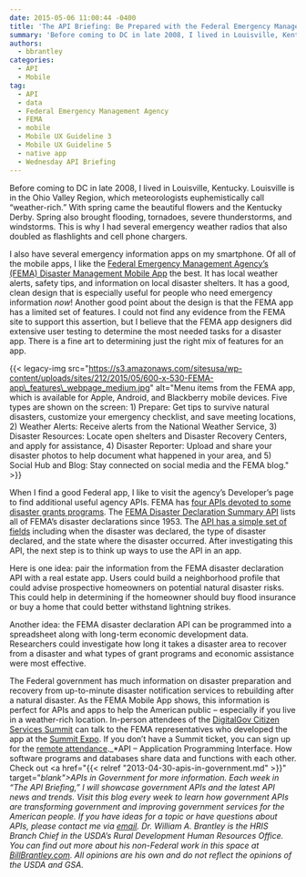 ```yaml
---
date: 2015-05-06 11:00:44 -0400
title: 'The API Briefing: Be Prepared with the Federal Emergency Management Agency’s Mobile App'
summary: 'Before coming to DC in late 2008, I lived in Louisville, Kentucky. Louisville is in the Ohio Valley Region, which meteorologists euphemistically call &ldquo;weather-rich.&rdquo; With spring came the beautiful flowers and the Kentucky Derby. Spring also brought flooding, tornadoes, severe thunderstorms, and windstorms. This is why I had several emergency weather radios that also doubled'
authors:
  - bbrantley
categories:
  - API
  - Mobile
tag:
  - API
  - data
  - Federal Emergency Management Agency
  - FEMA
  - mobile
  - Mobile UX Guideline 3
  - Mobile UX Guideline 5
  - native app
  - Wednesday API Briefing
---
```


Before coming to DC in late 2008, I lived in Louisville, Kentucky. Louisville is in the Ohio Valley Region, which meteorologists euphemistically call “weather-rich.” With spring came the beautiful flowers and the Kentucky Derby. Spring also brought flooding, tornadoes, severe thunderstorms, and windstorms. This is why I had several emergency weather radios that also doubled as flashlights and cell phone chargers.

I also have several emergency information apps on my smartphone. Of all of the mobile apps, I like the <a href="http://www.fema.gov/mobile-app" target="_blank">Federal Emergency Management Agency’s (FEMA) Disaster Management Mobile App</a> the best. It has local weather alerts, safety tips, and information on local disaster shelters. It has a good, clean design that is especially useful for people who need emergency information _now_! Another good point about the design is that the FEMA app has a limited set of features. I could not find any evidence from the FEMA site to support this assertion, but I believe that the FEMA app designers did extensive user testing to determine the most needed tasks for a disaster app. There is a fine art to determining just the right mix of features for an app.

{{< legacy-img src="https://s3.amazonaws.com/sitesusa/wp-content/uploads/sites/212/2015/05/600-x-530-FEMA-app\_features\_webpage_medium.jpg" alt="Menu items from the FEMA app, which is available for Apple, Android, and Blackberry mobile devices. Five types are shown on the screen: 1) Prepare: Get tips to survive natural disasters, customize your emergency checklist, and save meeting locations, 2) Weather Alerts: Receive alerts from the National Weather Service, 3) Disaster Resources: Locate open shelters and Disaster Recovery Centers, and apply for assistance, 4) Disaster Reporter: Upload and share your disaster photos to help document what happened in your area, and 5) Social Hub and Blog: Stay connected on social media and the FEMA blog." >}}

When I find a good Federal app, I like to visit the agency’s Developer’s page to find additional useful agency APIs. FEMA has <a href="http://catalog.data.gov/dataset?vocab_category_all=Natural+Hazards&q=-aapi+api+OR++res_format%3Aapi&_vocab_category_all_limit=0" target="_blank">four APIs devoted to some disaster grants programs</a>. The <a href="http://catalog.data.gov/dataset/fema-disaster-declaration-summary-api" target="_blank">FEMA Disaster Declaration Summary API</a> lists all of FEMA’s disaster declarations since 1953. The <a href="http://www.fema.gov/openfema-dataset-disaster-declarations-summaries-v1" target="_blank">API has a simple set of fields</a> including when the disaster was declared, the type of disaster declared, and the state where the disaster occurred. After investigating this API, the next step is to think up ways to use the API in an app.

Here is one idea: pair the information from the FEMA disaster declaration API with a real estate app. Users could build a neighborhood profile that could advise prospective homeowners on potential natural disaster risks. This could help in determining if the homeowner should buy flood insurance or buy a home that could better withstand lightning strikes.

Another idea: the FEMA disaster declaration API can be programmed into a spreadsheet along with long-term economic development data. Researchers could investigate how long it takes a disaster area to recover from a disaster and what types of grant programs and economic assistance were most effective.

The Federal government has much information on disaster preparation and recovery from up-to-minute disaster notification services to rebuilding after a natural disaster. As the FEMA Mobile App shows, this information is perfect for APIs and apps to help the American public – especially if you live in a weather-rich location. In-person attendees of the [DigitalGov Citizen Services Summit](https://summit.WHATEVER/) can talk to the FEMA representatives who developed the app at the [Summit Expo](https://summit.WHATEVER/expo/). If you don&#8217;t have a Summit ticket, you can sign up for the [remote attendance](https://www.eventbrite.com/e/2015-spring-citizen-services-summit-registration-12671367401)._*API – Application Programming Interface. How software programs and databases share data and functions with each other. Check out <a href="{{< relref "2013-04-30-apis-in-government.md" >}}" target="_blank">APIs in Government</a> for more information._
_Each week in “The API Briefing,” I will showcase government APIs and the latest API news and trends. Visit this blog every week to learn how government APIs are transforming government and improving government services for the American people. If you have ideas for a topic or have questions about APIs, please contact me via <a href="mailto:bill.brantley@wdc.usda.gov" target="_blank">email</a>._
_Dr. William A. Brantley is the HRIS Branch Chief in the USDA’s Rural Development Human Resources Office. You can find out more about his non-Federal work in this space at <a href="http://billbrantley.com/" target="_blank">BillBrantley.com</a>. All opinions are his own and do not reflect the opinions of the USDA and GSA._